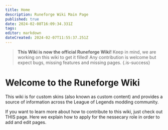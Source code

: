 ```yaml
---
title: Home
description: Runeforge Wiki Main Page
published: true
date: 2024-02-08T16:09:34.331Z
tags: 
editor: markdown
dateCreated: 2024-02-07T11:55:37.251Z
---
```


> **This Wiki is now the official Runeforge Wiki!**
Keep in mind, we are working on this wiki to get it filled! Any contribution is welcome but expect bugs, missing features and missing pages.
{.is-success}

# Welcome to the Runeforge Wiki
This wiki is for custom skins (also known as custom content) and provides a source of information across the League of Legends modding community.

If you want to learn more about how to contribute to this wiki, just check out THIS page. Here we explain how to apply for the nessecary role in order to add and edit pages. 



